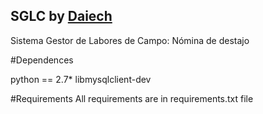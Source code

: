 ## SGLC by [Daiech](http://daiech.com)

Sistema Gestor de Labores de Campo: Nómina de destajo


#Dependences

python == 2.7*
libmysqlclient-dev

#Requirements
All requirements are in requirements.txt file